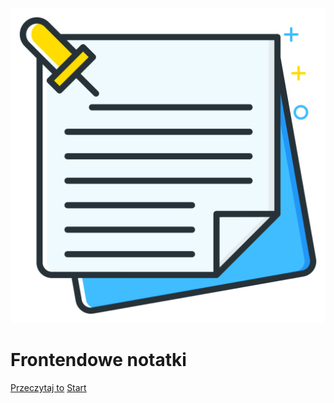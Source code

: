 <!-- markdownlint-disable MD041 -->

![logo](_media/notes.svg ':size=400x400')

# Frontendowe notatki

[Przeczytaj to](README.md)
[Start](http://dev.kasiaizak.pl/#/podstawy)
